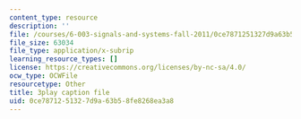 ```yaml
---
content_type: resource
description: ''
file: /courses/6-003-signals-and-systems-fall-2011/0ce7871251327d9a63b58fe8268ea3a8_iI-ejO9hczw.srt
file_size: 63034
file_type: application/x-subrip
learning_resource_types: []
license: https://creativecommons.org/licenses/by-nc-sa/4.0/
ocw_type: OCWFile
resourcetype: Other
title: 3play caption file
uid: 0ce78712-5132-7d9a-63b5-8fe8268ea3a8
---
```

